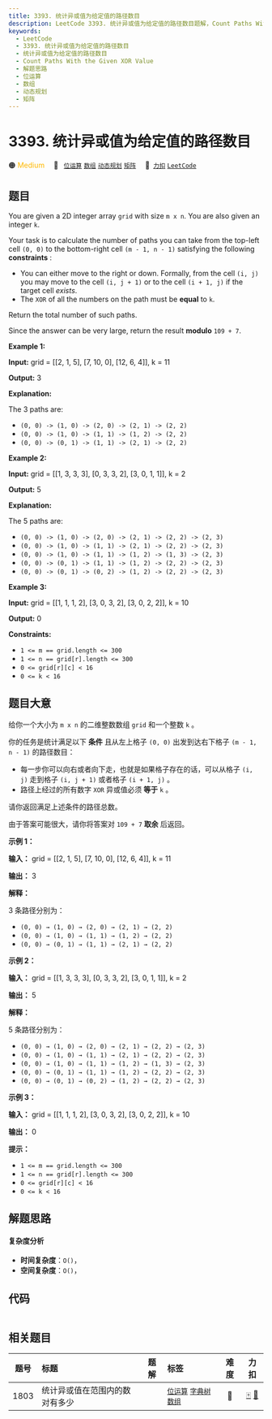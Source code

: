 ```yaml
---
title: 3393. 统计异或值为给定值的路径数目
description: LeetCode 3393. 统计异或值为给定值的路径数目题解，Count Paths With the Given XOR Value，包含解题思路、复杂度分析以及完整的 JavaScript 代码实现。
keywords:
  - LeetCode
  - 3393. 统计异或值为给定值的路径数目
  - 统计异或值为给定值的路径数目
  - Count Paths With the Given XOR Value
  - 解题思路
  - 位运算
  - 数组
  - 动态规划
  - 矩阵
---
```


# 3393. 统计异或值为给定值的路径数目

🟠 <font color=#ffb800>Medium</font>&emsp; 🔖&ensp; [`位运算`](/tag/bit-manipulation.md) [`数组`](/tag/array.md) [`动态规划`](/tag/dynamic-programming.md) [`矩阵`](/tag/matrix.md)&emsp; 🔗&ensp;[`力扣`](https://leetcode.cn/problems/count-paths-with-the-given-xor-value) [`LeetCode`](https://leetcode.com/problems/count-paths-with-the-given-xor-value)

## 题目

You are given a 2D integer array `grid` with size `m x n`. You are also given
an integer `k`.

Your task is to calculate the number of paths you can take from the top-left
cell `(0, 0)` to the bottom-right cell `(m - 1, n - 1)` satisfying the
following **constraints** :

  * You can either move to the right or down. Formally, from the cell `(i, j)` you may move to the cell `(i, j + 1)` or to the cell `(i + 1, j)` if the target cell _exists_.
  * The `XOR` of all the numbers on the path must be **equal** to `k`.

Return the total number of such paths.

Since the answer can be very large, return the result **modulo** `109 + 7`.



**Example 1:**

**Input:** grid = [[2, 1, 5], [7, 10, 0], [12, 6, 4]], k = 11

**Output:** 3

**Explanation:**  

The 3 paths are:

  * `(0, 0) -> (1, 0) -> (2, 0) -> (2, 1) -> (2, 2)`
  * `(0, 0) -> (1, 0) -> (1, 1) -> (1, 2) -> (2, 2)`
  * `(0, 0) -> (0, 1) -> (1, 1) -> (2, 1) -> (2, 2)`

**Example 2:**

**Input:** grid = [[1, 3, 3, 3], [0, 3, 3, 2], [3, 0, 1, 1]], k = 2

**Output:** 5

**Explanation:**

The 5 paths are:

  * `(0, 0) -> (1, 0) -> (2, 0) -> (2, 1) -> (2, 2) -> (2, 3)`
  * `(0, 0) -> (1, 0) -> (1, 1) -> (2, 1) -> (2, 2) -> (2, 3)`
  * `(0, 0) -> (1, 0) -> (1, 1) -> (1, 2) -> (1, 3) -> (2, 3)`
  * `(0, 0) -> (0, 1) -> (1, 1) -> (1, 2) -> (2, 2) -> (2, 3)`
  * `(0, 0) -> (0, 1) -> (0, 2) -> (1, 2) -> (2, 2) -> (2, 3)`

**Example 3:**

**Input:** grid = [[1, 1, 1, 2], [3, 0, 3, 2], [3, 0, 2, 2]], k = 10

**Output:** 0



**Constraints:**

  * `1 <= m == grid.length <= 300`
  * `1 <= n == grid[r].length <= 300`
  * `0 <= grid[r][c] < 16`
  * `0 <= k < 16`


## 题目大意

给你一个大小为 `m x n` 的二维整数数组 `grid` 和一个整数 `k` 。

你的任务是统计满足以下 **条件** 且从左上格子 `(0, 0)` 出发到达右下格子 `(m - 1, n - 1)` 的路径数目：

  * 每一步你可以向右或者向下走，也就是如果格子存在的话，可以从格子 `(i, j)` 走到格子 `(i, j + 1)` 或者格子 `(i + 1, j)` 。
  * 路径上经过的所有数字 `XOR` 异或值必须 **等于**  `k` 。

请你返回满足上述条件的路径总数。

由于答案可能很大，请你将答案对 `109 + 7` **取余** 后返回。



**示例 1：**

**输入：** grid = [[2, 1, 5], [7, 10, 0], [12, 6, 4]], k = 11

**输出：** 3

**解释：**

3 条路径分别为：

  * `(0, 0) → (1, 0) → (2, 0) → (2, 1) → (2, 2)`
  * `(0, 0) → (1, 0) → (1, 1) → (1, 2) → (2, 2)`
  * `(0, 0) → (0, 1) → (1, 1) → (2, 1) → (2, 2)`

**示例 2：**

**输入：** grid = [[1, 3, 3, 3], [0, 3, 3, 2], [3, 0, 1, 1]], k = 2

**输出：** 5

**解释：**

5 条路径分别为：

  * `(0, 0) → (1, 0) → (2, 0) → (2, 1) → (2, 2) → (2, 3)`
  * `(0, 0) → (1, 0) → (1, 1) → (2, 1) → (2, 2) → (2, 3)`
  * `(0, 0) → (1, 0) → (1, 1) → (1, 2) → (1, 3) → (2, 3)`
  * `(0, 0) → (0, 1) → (1, 1) → (1, 2) → (2, 2) → (2, 3)`
  * `(0, 0) → (0, 1) → (0, 2) → (1, 2) → (2, 2) → (2, 3)`

**示例 3：**

**输入：** grid = [[1, 1, 1, 2], [3, 0, 3, 2], [3, 0, 2, 2]], k = 10

**输出：** 0



**提示：**

  * `1 <= m == grid.length <= 300`
  * `1 <= n == grid[r].length <= 300`
  * `0 <= grid[r][c] < 16`
  * `0 <= k < 16`


## 解题思路

#### 复杂度分析

- **时间复杂度**：`O()`，
- **空间复杂度**：`O()`，

## 代码

```javascript

```

## 相关题目

<!-- prettier-ignore -->
| 题号 | 标题 | 题解 | 标签 | 难度 | 力扣 |
| :------: | :------ | :------: | :------ | :------: | :------: |
| 1803 | 统计异或值在范围内的数对有多少 |  |  [`位运算`](/tag/bit-manipulation.md) [`字典树`](/tag/trie.md) [`数组`](/tag/array.md) | 🔴 | [🀄️](https://leetcode.cn/problems/count-pairs-with-xor-in-a-range) [🔗](https://leetcode.com/problems/count-pairs-with-xor-in-a-range) |